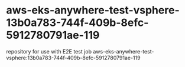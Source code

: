 # aws-eks-anywhere-test-vsphere-13b0a783-744f-409b-8efc-5912780791ae-119
repository for use with E2E test job aws-eks-anywhere-test-vsphere:13b0a783-744f-409b-8efc-5912780791ae-119
